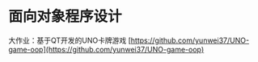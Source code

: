 # 面向对象程序设计

大作业：基于QT开发的UNO卡牌游戏 [https://github.com/yunwei37/UNO-game-oop](https://github.com/yunwei37/UNO-game-oop)
